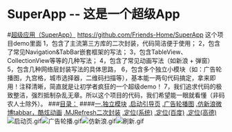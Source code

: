 # SuperApp -- 这是一个超级App
#[超级应用（SuperApp）](https://github.com/Friends-Home/SuperApp)
https://github.com/Friends-Home/SuperApp
这个项目demo里面
1，包含了主流第三方库的二次封装，代码简洁便于使用；
2，包含了常见Navigation&TabBar嵌套框架的写法；
3，包含TableView、CollectionView等等的几种写法；
4，包含了常见动画写法（如新浪 + 弹窗）
5，包含几种网络层封装写法的具体思路，
6，包含多个独立小模块（如：广告轮播图，九宫格，城市选择器，二维码扫描等），基本能一两句代码搞定，拿来即用！注释清晰，简直就是让初学者疯狂的一个超级demo！
7，我们追求代码的极致整洁，强烈抵制杂乱无章。所以这个项目的代码，我们希望能一眼就看懂（非码农人士除外）。
###[目录：](https://github.com/Friends-Home/SuperApp/blob/master/SuperApp/Class/SP_MainVC/SP_Datas.swift)
####[一.独立模块](https://github.com/Friends-Home/SuperApp/tree/master/SuperApp/Tool)
[.启动引导页](https://github.com/Friends-Home/SuperApp/blob/master/SuperApp/Tool/SP_GuideVC/SP_GuideVC.swift)
[.广告轮播图](https://github.com/Friends-Home/SuperApp/blob/master/SuperApp/Tool/SP_AdsView/SP_AdsView.swift)
[.仿新浪微博tabbar，酷炫动画](https://github.com/Friends-Home/SuperApp/blob/master/SuperApp/Tool/SP_GridView/SP_TabMenuView.swift)
[.MJRefresh二次封装](https://github.com/Friends-Home/SuperApp/blob/master/SuperApp/Tool/SP_MJRefresh/SP_MJRefresh.swift)
[.定位(系统)](https://github.com/Friends-Home/SuperApp/blob/master/SuperApp/Tool/SP_LocationManager/SP_LocationManager.swift)
[.定位(百度)]()
[.定位(高德)]()
![启动页.gif](http://upload-images.jianshu.io/upload_images/2204247-cac7bcd4cebb464d.gif?imageMogr2/auto-orient/strip)![广告轮播.gif](http://upload-images.jianshu.io/upload_images/2204247-b5c02a638d6ed9a1.gif?imageMogr2/auto-orient/strip)![仿新浪.gif](http://upload-images.jianshu.io/upload_images/2204247-8dabd01fbf9a36ac.gif?imageMogr2/auto-orient/strip)![刷新.gif](http://upload-images.jianshu.io/upload_images/2204247-5c73d3712ca37dab.gif?imageMogr2/auto-orient/strip)
